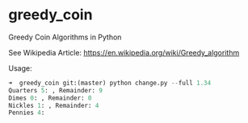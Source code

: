 # greedy_coin
Greedy Coin Algorithms in Python

See Wikipedia Article:  https://en.wikipedia.org/wiki/Greedy_algorithm

Usage:

```python
➜  greedy_coin git:(master) python change.py --full 1.34
Quarters 5: , Remainder: 9
Dimes 0: , Remainder: 0
Nickles 1: , Remainder: 4
Pennies 4:
```

